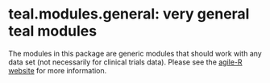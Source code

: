 # teal.modules.general: very general teal modules

The modules in this package are generic modules that should work with any data set (not necessarily for clinical trials
data). Please see the [agile-R website](http://go.roche.com/agile-R) for more information.


